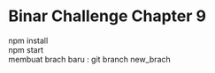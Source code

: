 # Binar Challenge Chapter 9

npm install <br />
npm start <br />
membuat brach baru : git branch new_brach
